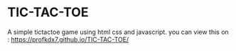 # TIC-TAC-TOE
A simple tictactoe game using html css and javascript.
you can view this on : https://profkdx7.github.io/TIC-TAC-TOE/
